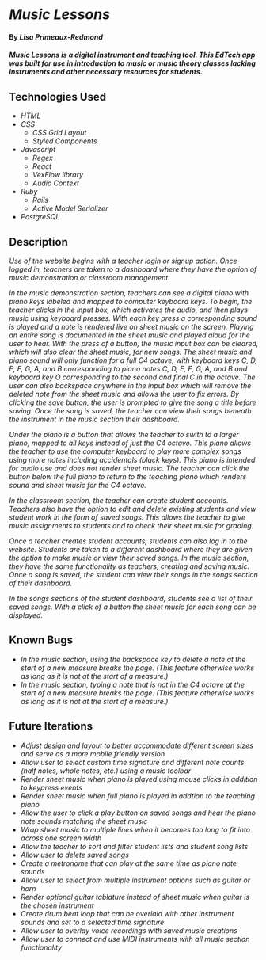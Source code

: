 # _Music Lessons_

#### By _**Lisa Primeaux-Redmond**_

#### _Music Lessons is a digital instrument and teaching tool. This EdTech app was built for use in introduction to music or music theory classes lacking instruments and other necessary resources for students._

## Technologies Used

* _HTML_
* _CSS_
    * _CSS Grid Layout_
    * _Styled Components_
* _Javascript_
    * _Regex_
    * _React_
    * _VexFlow library_
    * _Audio Context_
* _Ruby_
    * _Rails_
    * _Active Model Serializer_
* _PostgreSQL_

## Description

_Use of the website begins with a teacher login or signup action. Once logged in, teachers are taken to a dashboard where they have the option of music demonstration or classroom management._

_In the music demonstration section, teachers can see a digital piano with piano keys labeled and mapped to computer keyboard keys. To begin, the teacher clicks in the input box, which activates the audio, and then plays music using keyboard presses. With each key press a corresponding sound is played and a note is rendered live on sheet music on the screen. Playing an entire song is documented in the sheet music and played aloud for the user to hear. With the press of a button, the music input box can be cleared, which will also clear the sheet music, for new songs. The sheet music and piano sound will only function for a full C4 octave, with keyboard keys C, D, E, F, G, A, and B corresponding to piano notes C, D, E, F, G, A, and B and keyboard key O corresponding to the second and final C in the octave. The user can also backspace anywhere in the input box which will remove the deleted note from the sheet music and allows the user to fix errors. By clicking the save button, the user is prompted to give the song a title before saving. Once the song is saved, the teacher can view their songs beneath the instrument in the music section their dashboard._

_Under the piano is a button that allows the teacher to swith to a larger piano, mapped to all keys instead of just the C4 octave. This piano allows the teacher to use the computer keyboard to play more complex songs using more notes including accidentals (black keys). This piano is intended for audio use and does not render sheet music. The teacher can click the button below the full piano to return to the teaching piano which renders sound and sheet music for the C4 octave._ 

_In the classroom section, the teacher can create student accounts. Teachers also have the option to edit and delete existing students and view student work in the form of saved songs. This allows the teacher to give music assignments to students and to check their sheet music for grading._ 

_Once a teacher creates student accounts, students can also log in to the website. Students are taken to a different dashboard where they are given the option to make music or view their saved songs. In the music section, they have the same functionality as teachers, creating and saving music. Once a song is saved, the student can view their songs in the songs section of their dashboard._

_In the songs sections of the student dashboard, students see a list of their saved songs. With a click of a button the sheet music for each song can be displayed._

## Known Bugs

* _In the music section, using the backspace key to delete a note at the start of a new measure breaks the page. (This feature otherwise works as long as it is not at the start of a measure.)_
* _In the music section, typing a note that is not in the C4 octave at the start of a new measure breaks the page. (This feature otherwise works as long as it is not at the start of a measure.)_


## Future Iterations

* _Adjust design and layout to better accommodate different screen sizes and serve as a more mobile friendly version_
* _Allow user to select custom time signature and different note counts (half notes, whole notes, etc.) using a music toolbar_
* _Render sheet music when piano is played using mouse clicks in addition to keypress events_ 
* _Render sheet music when full piano is played in addtion to the teaching piano_ 
* _Allow the user to click a play button on saved songs and hear the piano note sounds matching the sheet music_
* _Wrap sheet music to multiple lines when it becomes too long to fit into across one screen width_ 
* _Allow the teacher to sort and filter student lists and student song lists_
* _Allow user to delete saved songs_
* _Create a metronome that can play at the same time as piano note sounds_
* _Allow user to select from multiple instrument options such as guitar or horn_
* _Render optional guitar tablature instead of sheet music when guitar is the chosen instrument_
* _Create drum beat loop that can be overlaid with other instrument sounds and set to a selected time signature_
* _Allow user to overlay voice recordings with saved music creations_
* _Allow user to connect and use MIDI instruments with all music section functionality_

